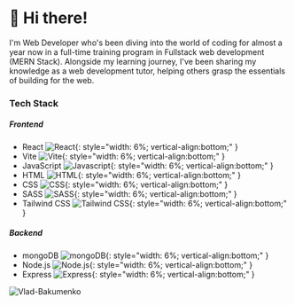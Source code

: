 # 👋 Hi there! 

I'm Web Developer who's been diving into the world of coding for almost a year now in a full-time training program in Fullstack web development (MERN Stack). Alongside my learning journey, I've been sharing my knowledge as a web development tutor, helping others grasp the essentials of building for the web.

<h3 align="left">Tech Stack</h3>

<h5 align="left">Frontend</h5>

- React ![React](https://user-images.githubusercontent.com/25181517/183897015-94a058a6-b86e-4e42-a37f-bf92061753e5.png){: style="width: 6%; vertical-align:bottom;" }
- Vite ![Vite](https://github-production-user-asset-6210df.s3.amazonaws.com/62091613/261395532-b40892ef-efb8-4b0e-a6b5-d1cfc2f3fc35.png){: style="width: 6%; vertical-align:bottom;" }
- JavaScript ![Javascript](https://user-images.githubusercontent.com/25181517/117447155-6a868a00-af3d-11eb-9cfe-245df15c9f3f.png){: style="width: 6%; vertical-align:bottom;" }
- HTML ![HTML](https://user-images.githubusercontent.com/25181517/192158954-f88b5814-d510-4564-b285-dff7d6400dad.png){: style="width: 6%; vertical-align:bottom;" }
- CSS ![CSS](https://user-images.githubusercontent.com/25181517/183898674-75a4a1b1-f960-4ea9-abcb-637170a00a75.png){: style="width: 6%; vertical-align:bottom;" }
- SASS ![SASS](https://user-images.githubusercontent.com/25181517/192158956-48192682-23d5-4bfc-9dfb-6511ade346bc.png){: style="width: 6%; vertical-align:bottom;" }
- Tailwind CSS ![Tailwind CSS](https://user-images.githubusercontent.com/25181517/202896760-337261ed-ee92-4979-84c4-d4b829c7355d.png){: style="width: 6%; vertical-align:bottom;" }

<h5 align="left">Backend</h5>

- mongoDB ![mongoDB](https://user-images.githubusercontent.com/25181517/182884177-d48a8579-2cd0-447a-b9a6-ffc7cb02560e.png){: style="width: 6%; vertical-align:bottom;" }
- Node.js ![Node.js](https://user-images.githubusercontent.com/25181517/183568594-85e280a7-0d7e-4d1a-9028-c8c2209e073c.png){: style="width: 6%; vertical-align:bottom;" }
- Express ![Express](https://user-images.githubusercontent.com/25181517/183859966-a3462d8d-1bc7-4880-b353-e2cbed900ed6.png){: style="width: 6%; vertical-align:bottom;" }

<p><img align="left" src="https://github-readme-stats.vercel.app/api/top-langs?username=Vlad-Bakumenko&show_icons=true&locale=en&layout=compact" alt="Vlad-Bakumenko" /></p>
